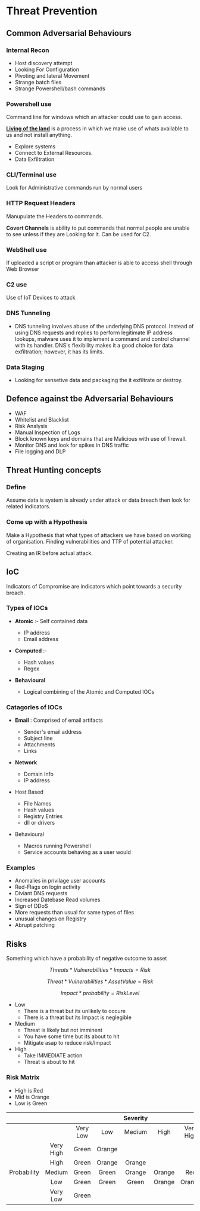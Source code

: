 # Threat Prevention

## Common Adversarial Behaviours

### Internal Recon

* Host discovery attempt
* Looking For Configuration
* Pivoting and lateral Movement
* Strange batch files
* Strange Powershell/bash commands

### Powershell use

Command line for windows which an attacker could use to gain access.

**[Living of the land](https://youtu.be/QBvM-MzQ570)** is a process in which we make use of whats available to us and not install anything.

* Explore systems
* Connect to External Resources.
* Data Exfiltration

### CLI/Terminal use

Look for Administrative commands run by normal users

### HTTP Request Headers

Manupulate the Headers to commands.

**Covert Channels** is ability to put commands that normal people are unable to see unless if they are Looking for it. Can be used for C2.

### WebShell use

If uploaded a script or program than attacker is able to access shell through Web Browser

### C2 use

Use of IoT Devices to attack

### DNS Tunneling

* DNS tunneling involves abuse of the underlying DNS protocol. Instead of using DNS requests and replies to perform legitimate IP address lookups, malware uses it to implement a command and control channel with its handler. DNS's flexibility makes it a good choice for data exfiltration; however, it has its limits.

### Data Staging

* Looking for sensetive data and packaging the it exfiltrate or destroy.

## Defence against tbe Adversarial Behaviours

* WAF
* Whitelist and Blacklist
* Risk Analysis
* Manual Inspection of Logs
* Block known keys and domains that are Malicious with use of firewall.
* Monitor DNS and look for spikes in DNS traffic
* File logging and DLP


## Threat Hunting concepts

### Define

Assume data is system is already under attack or data breach then look for related indicators.

### Come up with a Hypothesis

Make a Hypothesis that what types of attackers we have based on working of organisation. Finding vulnerabilities and TTP of potential attacker.

Creating an IR before actual attack.

## IoC

Indicators of Compromise are indicators which point towards a security breach.

### Types of IOCs

* **Atomic** :- Self contained data
    * IP address
    * Email address

* **Computed** :-
    * Hash values
    * Regex

* **Behavioural**
    * Logical combining of the Atomic and Computed IOCs

### Catagories of IOCs

* **Email** : Comprised of email artifacts
    * Sender's email address
    * Subject line 
    * Attachments
    * Links

* **Network**
    * Domain Info
    * IP address

* Host Based
    * File Names
    * Hash values
    * Registry Entries
    * dll or drivers

* Behavioural
    * Macros running Powershell
    * Service accounts behaving as a user would

### Examples

* Anomalies in privilage user accounts
* Red-Flags on login activity
* Diviant DNS requests
* Increased Datebase Read volumes
* Sign of DDoS
* More requests than usual for same types of files
* unusual changes on Registry
* Abrupt patching

## Risks

Something which have a probability of negative outcome to asset

```math

Threats * Vulnerabilities * Impacts = Risk
```

```math

Threat * Vulnerabilities * Asset Value = Risk
```

```math

Impact * probability = Risk Level

```

* Low
    * There is a threat but its unlikely to occure
    * There is a threat but its Impact is neglegible
* Medium
    * Threat is likely but not imminent
    * You have some time but its about to hit
    * Mitigate asap to reduce risk/Impact
* High
    * Take IMMEDIATE action
    * Threat is about to hit

### Risk Matrix

* High is Red
* Mid is Orange
* Low is Green

| | |  | | Severity | | |
| :---: | :---: | :---: | :---: | :---: | :---: | :---: |
| | | Very Low | Low | Medium | High | Very High |
| | Very High | Green | Orange | | | |
| | High | Green | Orange| Orange | | |
|Probability | Medium | Green | Green | Orange | Orange | Red |
| | Low | Green | Green | Green | Orange| Orange| Red |
| | Very Low | Green | | | | |

